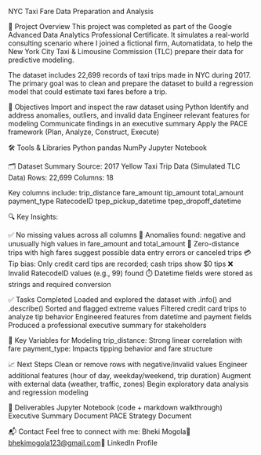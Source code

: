 NYC Taxi Fare Data Preparation and Analysis

📁 Project Overview
This project was completed as part of the Google Advanced Data Analytics Professional Certificate. It simulates a real-world consulting scenario where I joined a fictional firm, Automatidata, to help the New York City Taxi & Limousine Commission (TLC) prepare their data for predictive modeling.

The dataset includes 22,699 records of taxi trips made in NYC during 2017. The primary goal was to clean and prepare the dataset to build a regression model that could estimate taxi fares before a trip.

🧠 Objectives
Import and inspect the raw dataset using Python
Identify and address anomalies, outliers, and invalid data
Engineer relevant features for modeling
Communicate findings in an executive summary
Apply the PACE framework (Plan, Analyze, Construct, Execute)

🛠️ Tools & Libraries
Python
pandas
NumPy
Jupyter Notebook

🗂️ Dataset Summary
Source: 2017 Yellow Taxi Trip Data (Simulated TLC Data)
Rows: 22,699 
Columns: 18

Key columns include:
trip_distance
fare_amount
tip_amount
total_amount
payment_type
RatecodeID
tpep_pickup_datetime
tpep_dropoff_datetime

🔍 Key Insights:

✅ No missing values across all columns
🚩 Anomalies found: negative and unusually high values in fare_amount and total_amount
🔁 Zero-distance trips with high fares suggest possible data entry errors or canceled trips
💳 Tip bias: Only credit card tips are recorded; cash trips show $0 tips
❌ Invalid RatecodeID values (e.g., 99) found
⏱️ Datetime fields were stored as strings and required conversion

✅ Tasks Completed
Loaded and explored the dataset with .info() and .describe()
Sorted and flagged extreme values
Filtered credit card trips to analyze tip behavior
Engineered features from datetime and payment fields
Produced a professional executive summary for stakeholders

📌 Key Variables for Modeling
trip_distance: Strong linear correlation with fare
payment_type: Impacts tipping behavior and fare structure

📈 Next Steps
Clean or remove rows with negative/invalid values
Engineer additional features (hour of day, weekday/weekend, trip duration)
Augment with external data (weather, traffic, zones)
Begin exploratory data analysis and regression modeling

📄 Deliverables
Jupyter Notebook (code + markdown walkthrough)
Executive Summary Document
PACE Strategy Document

📬 Contact
Feel free to connect with me:
Bheki Mogola📧 bhekimogola123@gmail.com🔗 
LinkedIn Profile
